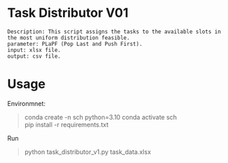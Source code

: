 # Task Distributor V01
    Description: This script assigns the tasks to the available slots in the most uniform distribution feasible.  
    parameter: PLaPF (Pop Last and Push First). 
    input: xlsx file. 
    output: csv file. 

# Usage
Environmnet:  
> conda create -n sch python=3.10 
> conda activate sch  
> pip install -r requirements.txt 

Run
> python task_distributor_v1.py task_data.xlsx  

